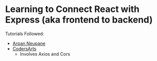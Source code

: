 # Learning to Connect React with Express (aka frontend to backend)

Tutorials Followed:
* [Arpan Neupane](https://www.youtube.com/watch?v=w3vs4a03y3I&list=LL&index=1)
* [CodersArts](https://www.youtube.com/watch?v=hYYd_3Tz6Zo)
  * Involves Axios and Cors